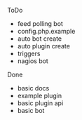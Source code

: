 ToDo
- feed polling bot
- config.php.example
- auto bot create
- auto plugin create
- triggers
- nagios bot

Done
- basic docs
- example plugin
- basic plugin api
- basic bot
